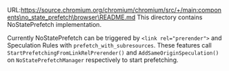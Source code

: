 URL:https://source.chromium.org/chromium/chromium/src/+/main:components\no_state_prefetch\browser\README.md
This directory contains NoStatePrefetch implementation.

Currently NoStatePrefetch can be triggered by `<link rel="prerender">` and
Speculation Rules with `prefetch_with_subresources`. These features call
`StartPrefetchingFromLinkRelPrerender()` and `AddSameOriginSpeculation()` on
`NoStatePrefetchManager` respectively to start prefetching.
